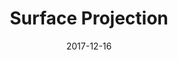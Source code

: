 ---
title: Surface Projection
xurl: https://nb.paulbutler.org/surface-projection/
date: 2017-12-16
visible: true
---